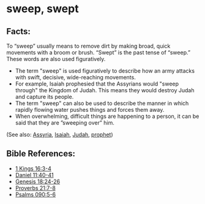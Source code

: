 # sweep, swept #

## Facts: ##

To “sweep” usually means to remove dirt by making broad, quick movements with a broom or brush. “Swept” is the past tense of “sweep.” These words are also used figuratively.

* The term "sweep" is used figuratively to describe how an army attacks with swift, decisive, wide-reaching movements.
* For example, Isaiah prophesied that the Assyrians would "sweep through" the Kingdom of Judah. This means they would destroy Judah and capture its people.
* The term "sweep" can also be used to describe the manner in which rapidly flowing water pushes things and forces them away.
* When overwhelming, difficult things are happening to a person, it can be said that they are ”sweeping over” him.

(See also: [Assyria](../other/assyria.md), [Isaiah](../other/isaiah.md), [Judah](../other/judah.md), [prophet](../kt/prophet.md))

## Bible References: ##

* [1 Kings 16:3-4](en/tn/1ki/help/16/03)
* [Daniel 11:40-41](en/tn/dan/help/11/40)
* [Genesis 18:24-26](en/tn/gen/help/18/24)
* [Proverbs 21:7-8](en/tn/pro/help/21/07)
* [Psalms 090:5-6](en/tn/psa/help/90/05)